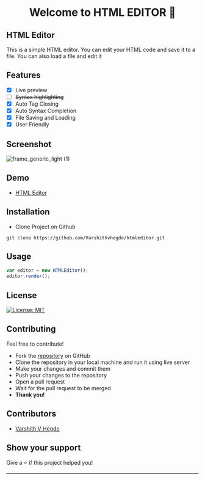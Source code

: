 <h1 align="center">Welcome to HTML EDITOR 👋</h1>  

## HTML Editor
This is a simple HTML editor. You can edit your HTML code and save it to a file. You can also load a file and edit it
## Features
* [x] Live preview
* [ ] ~~Syntax highlighting~~
* [x] Auto Tag Closing
* [x] Auto Syntax Completion
* [x] File Saving and Loading 
* [x] User Friendly
## Screenshot 
![frame_generic_light (1)](https://user-images.githubusercontent.com/80502833/184666385-bc7c860d-5875-4510-abd5-3438d469be95.png)

## Demo
- [HTML Editor](https://varshithvhegde.me/htmleditor/)

## Installation
* Clone Project on Github
```
git clone https://github.com/Varshithvhegde/htmleditor.git
```
## Usage
```javascript
var editor = new HTMLEditor();
editor.render();
```
## License
<a href="/LICENSE"><img alt="License: MIT" src="https://img.shields.io/badge/License-MIT-yellow.svg" /></a>

## Contributing
Feel free to contribute!
- Fork the [repository](https://github.com/Varshithvhegde/htmleditor) on GitHub
- Clone the repository in your local machine and run it using live server
- Make your changes and commit them
- Push your changes to the repository
- Open a pull request
- Wait for the pull request to be merged
- **Thank you!** 
## Contributors
* [Varshith V Hegde](https://github.com/Varshithvhegde)

## Show your support

Give a ⭐️ if this project helped you!

***






